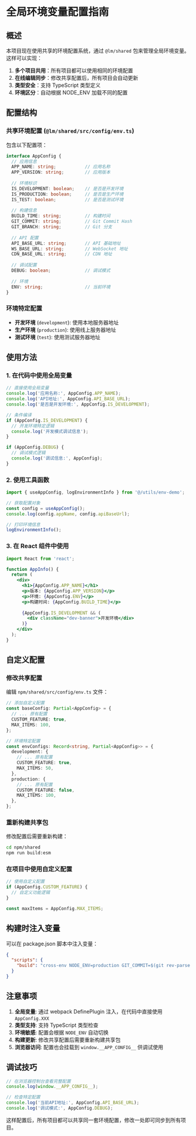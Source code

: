 # 全局环境变量配置指南

## 概述

本项目现在使用共享的环境配置系统，通过 `@lm/shared` 包来管理全局环境变量。这样可以实现：

1. **多个项目共用**：所有项目都可以使用相同的环境配置
2. **在线编辑同步**：修改共享配置后，所有项目会自动更新
3. **类型安全**：支持 TypeScript 类型定义
4. **环境区分**：自动根据 NODE_ENV 加载不同的配置

## 配置结构

### 共享环境配置 (`@lm/shared/src/config/env.ts`)

包含以下配置项：

```typescript
interface AppConfig {
  // 应用信息
  APP_NAME: string;           // 应用名称
  APP_VERSION: string;        // 应用版本
  
  // 环境标识
  IS_DEVELOPMENT: boolean;    // 是否是开发环境
  IS_PRODUCTION: boolean;     // 是否是生产环境
  IS_TEST: boolean;           // 是否是测试环境
  
  // 构建信息
  BUILD_TIME: string;         // 构建时间
  GIT_COMMIT: string;         // Git Commit Hash
  GIT_BRANCH: string;         // Git 分支
  
  // API 配置
  API_BASE_URL: string;       // API 基础地址
  WS_BASE_URL: string;        // WebSocket 地址
  CDN_BASE_URL: string;       // CDN 地址
  
  // 调试配置
  DEBUG: boolean;             // 调试模式
  
  // 环境
  ENV: string;                // 当前环境
}
```

### 环境特定配置

- **开发环境** (`development`): 使用本地服务器地址
- **生产环境** (`production`): 使用线上服务器地址  
- **测试环境** (`test`): 使用测试服务器地址

## 使用方法

### 1. 在代码中使用全局变量

```javascript
// 直接使用全局变量
console.log('应用名称:', AppConfig.APP_NAME);
console.log('API地址:', AppConfig.API_BASE_URL);
console.log('是否是开发环境:', AppConfig.IS_DEVELOPMENT);

// 条件编译
if (AppConfig.IS_DEVELOPMENT) {
  // 开发环境特定逻辑
  console.log('开发模式调试信息');
}

if (AppConfig.DEBUG) {
  // 调试模式逻辑
  console.log('调试信息:', AppConfig);
}
```

### 2. 使用工具函数

```javascript
import { useAppConfig, logEnvironmentInfo } from '@/utils/env-demo';

// 获取配置对象
const config = useAppConfig();
console.log(config.appName, config.apiBaseUrl);

// 打印环境信息
logEnvironmentInfo();
```

### 3. 在 React 组件中使用

```jsx
import React from 'react';

function AppInfo() {
  return (
    <div>
      <h1>{AppConfig.APP_NAME}</h1>
      <p>版本: {AppConfig.APP_VERSION}</p>
      <p>环境: {AppConfig.ENV}</p>
      <p>构建时间: {AppConfig.BUILD_TIME}</p>
      
      {AppConfig.IS_DEVELOPMENT && (
        <div className="dev-banner">开发环境</div>
      )}
    </div>
  );
}
```

## 自定义配置

### 修改共享配置

编辑 `npm/shared/src/config/env.ts` 文件：

```typescript
// 添加自定义配置
const baseConfig: Partial<AppConfig> = {
  // ... 原有配置
  CUSTOM_FEATURE: true,
  MAX_ITEMS: 100,
};

// 环境特定配置
const envConfigs: Record<string, Partial<AppConfig>> = {
  development: {
    // ... 原有配置
    CUSTOM_FEATURE: true,
    MAX_ITEMS: 50,
  },
  production: {
    // ... 原有配置  
    CUSTOM_FEATURE: false,
    MAX_ITEMS: 100,
  },
};
```

### 重新构建共享包

修改配置后需要重新构建：

```bash
cd npm/shared
npm run build:esm
```

### 在项目中使用自定义配置

```javascript
// 使用自定义配置
if (AppConfig.CUSTOM_FEATURE) {
  // 自定义功能逻辑
}

const maxItems = AppConfig.MAX_ITEMS;
```

## 构建时注入变量

可以在 package.json 脚本中注入变量：

```json
{
  "scripts": {
    "build": "cross-env NODE_ENV=production GIT_COMMIT=$(git rev-parse --short HEAD) GIT_BRANCH=$(git branch --show-current) webpack --config webpack.prod.js"
  }
}
```

## 注意事项

1. **全局变量**: 通过 webpack DefinePlugin 注入，在代码中直接使用 `AppConfig.XXX`
2. **类型支持**: 支持 TypeScript 类型检查
3. **环境敏感**: 配置会根据 `NODE_ENV` 自动切换
4. **构建更新**: 修改共享配置后需要重新构建共享包
5. **浏览器访问**: 配置也会挂载到 `window.__APP_CONFIG__` 供调试使用

## 调试技巧

```javascript
// 在浏览器控制台查看完整配置
console.log(window.__APP_CONFIG__);

// 检查特定配置
console.log('当前API地址:', AppConfig.API_BASE_URL);
console.log('调试模式:', AppConfig.DEBUG);
```

这样配置后，所有项目都可以共享同一套环境配置，修改一处即可同步到所有项目。
